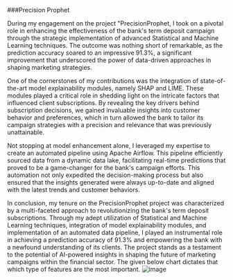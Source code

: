 ###Precision Prophet

During my engagement on the project "PrecisionProphet, I took on a pivotal role in enhancing the effectiveness of the bank's term deposit campaign through the strategic implementation of advanced Statistical and Machine Learning techniques. The outcome was nothing short of remarkable, as the prediction accuracy soared to an impressive 91.3%, a significant improvement that underscored the power of data-driven approaches in shaping marketing strategies.

One of the cornerstones of my contributions was the integration of state-of-the-art model explainability modules, namely SHAP and LIME. These modules played a critical role in shedding light on the intricate factors that influenced client subscriptions. By revealing the key drivers behind subscription decisions, we gained invaluable insights into customer behavior and preferences, which in turn allowed the bank to tailor its campaign strategies with a precision and relevance that was previously unattainable.

Not stopping at model enhancement alone, I leveraged my expertise to create an automated pipeline using Apache Airflow. This pipeline efficiently sourced data from a dynamic data lake, facilitating real-time predictions that proved to be a game-changer for the bank's campaign efforts. This automation not only expedited the decision-making process but also ensured that the insights generated were always up-to-date and aligned with the latest trends and customer behaviors.

In conclusion, my tenure on the PrecisionProphet project was characterized by a multi-faceted approach to revolutionizing the bank's term deposit subscriptions. Through my adept utilization of Statistical and Machine Learning techniques, integration of model explainability modules, and implementation of an automated data pipeline, I played an instrumental role in achieving a prediction accuracy of 91.3% and empowering the bank with a newfound understanding of its clients. The project stands as a testament to the potential of AI-powered insights in shaping the future of marketing campaigns within the financial sector.
The given below chart dictates that which type of features are the most important.
![image](https://user-images.githubusercontent.com/10824834/207998474-33fe8f12-520c-4bd8-959a-cdaca4efc848.png)

